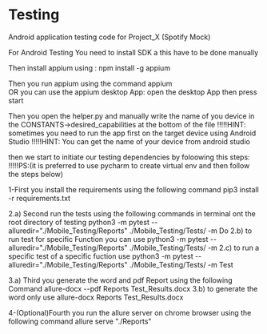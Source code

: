 # Testing

Android application testing code for Project_X (Spotify Mock)

For Android Testing You need to install SDK a this have to be done manually

Then install appium using :
npm install -g appium

Then you run appium using the command
appium      
OR you can use the appium desktop App:
open the desktop App then press start 



Then you open the helper.py and manually write the name of you device in the CONSTANTS->desired_capabilities at the bottom of the file
!!!!!HINT: sometimes you need to run the app first on the target device using Android Studio
!!!!!HINT: You can get the name of your device from android studio

then we start to initiate our testing dependencies by foloowing this steps:
!!!!!PS:(it is preferred to use pycharm to create virtual env and then follow the steps below)

1-First you install the requirements using the following command
pip3 install -r requirements.txt

2.a)
Second run the tests using the following commands in terminal ont the root directory of testing
python3 -m pytest --alluredir="./Mobile_Testing/Reports" ./Mobile_Testing/Tests/ -m Do 
2.b)
to run test for specific Function you can use 
python3 -m pytest --alluredir="./Mobile_Testing/Reports" ./Mobile_Testing/Tests/ -m <NAME of you test function>
2.c)
to run a specific test of a specific fuction use 
python3 -m pytest --alluredir="./Mobile_Testing/Reports" ./Mobile_Testing/Tests/<NAme of you test file i.e: test_home.py> -m Test<number of your test>


3.a)
Third you generate the word and pdf Report using the following Command
allure-docx --pdf Reports Test_Results.docx
3.b)
to generate the word only use
allure-docx Reports Test_Results.docx

4-(Optional)Fourth you run the allure server on chrome browser using the following command
allure serve "./Reports"
